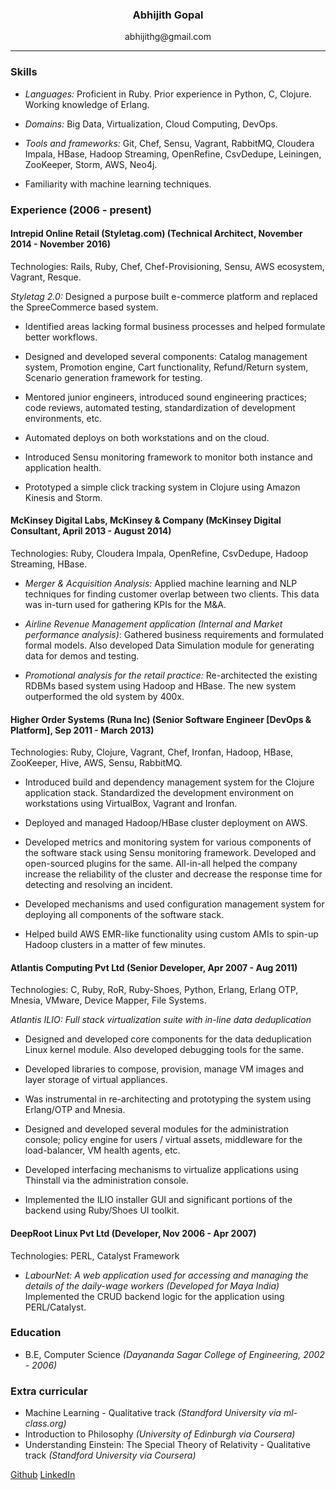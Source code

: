 ### <center> Abhijith Gopal </center>

<center> abhijithg@gmail.com  </center>

---

### Skills

* *Languages:* Proficient in Ruby. Prior experience in Python, C, Clojure. Working knowledge of Erlang.

* *Domains:* Big Data, Virtualization, Cloud Computing, DevOps.

* *Tools and frameworks:* Git, Chef, Sensu, Vagrant, RabbitMQ, Cloudera Impala, HBase, Hadoop Streaming, OpenRefine, CsvDedupe, Leiningen, ZooKeeper, Storm, AWS, Neo4j.

* Familiarity with machine learning techniques.

### Experience  (2006 - present)

#### Intrepid Online Retail (Styletag.com) (Technical Architect, November 2014 - November 2016)

Technologies: Rails, Ruby, Chef, Chef-Provisioning, Sensu, AWS ecosystem, Vagrant, Resque.

*Styletag 2.0:* Designed a purpose built e-commerce platform and replaced the SpreeCommerce based system.

  * Identified areas lacking formal business processes and helped formulate better workflows.

  * Designed and developed several components: Catalog management system, Promotion engine, Cart functionality, Refund/Return system, Scenario generation framework for testing.

  * Mentored junior engineers, introduced sound engineering practices; code reviews, automated testing, standardization of development environments, etc.

  * Automated deploys on both workstations and on the cloud.

  * Introduced Sensu monitoring framework to monitor both instance and application health.

  * Prototyped a simple click tracking system in Clojure using Amazon Kinesis and Storm.


#### McKinsey Digital Labs, McKinsey & Company (McKinsey Digital Consultant, April 2013 - August 2014)

Technologies: Ruby, Cloudera Impala, OpenRefine, CsvDedupe, Hadoop Streaming, HBase.

* *Merger & Acquisition Analysis:* Applied machine learning and NLP techniques for finding customer overlap between two clients. This data was in-turn used for gathering KPIs for the M&A.

* *Airline Revenue Management application (Internal and Market performance analysis)*: Gathered business requirements and formulated formal models. Also developed Data Simulation module for generating data for demos and testing.

* *Promotional analysis for the retail practice:* Re-architected the existing RDBMs based system using Hadoop and HBase. The new system outperformed the old system by 400x.


#### Higher Order Systems (Runa Inc) (Senior Software Engineer [DevOps & Platform], Sep 2011 - March 2013)

Technologies: Ruby, Clojure, Vagrant, Chef, Ironfan, Hadoop, HBase, ZooKeeper, Hive, AWS, Sensu, RabbitMQ.

* Introduced build and dependency management system for the Clojure application stack. Standardized the development environment on workstations using VirtualBox, Vagrant and Ironfan.

* Deployed and managed Hadoop/HBase cluster deployment on AWS.

* Developed metrics and monitoring system for various components of the software stack using Sensu monitoring framework. Developed and open-sourced plugins for the same. All-in-all helped the company increase the reliability of the cluster and decrease the response time for detecting and resolving an incident.

* Developed mechanisms and used configuration management system for deploying all components of the software stack.

* Helped build AWS EMR-like functionality using custom AMIs to spin-up Hadoop clusters in a matter of few minutes.


#### Atlantis Computing Pvt Ltd (Senior Developer, Apr 2007 - Aug 2011)

Technologies: C, Ruby, RoR, Ruby-Shoes, Python, Erlang, Erlang OTP, Mnesia, VMware, Device Mapper, File Systems.

*Atlantis ILIO: Full stack virtualization suite with in-line data deduplication*

  * Designed and developed core components for the data deduplication Linux kernel module. Also developed debugging tools for the same.

  * Developed libraries to compose, provision, manage VM images and layer storage of virtual appliances.

  * Was instrumental in re-architecting and prototyping the system using Erlang/OTP and Mnesia.

  * Designed and developed several modules for the administration console; policy engine for users / virtual assets, middleware for the load-balancer, VM health agents, etc.

  * Developed interfacing mechanisms to virtualize applications using Thinstall via the administration console.

  * Implemented the ILIO installer GUI and significant portions of the backend using Ruby/Shoes UI toolkit.

#### DeepRoot Linux Pvt Ltd (Developer, Nov 2006 - Apr 2007)

Technologies: PERL, Catalyst Framework

* *LabourNet: A web application used for accessing and managing the details of the daily-wage workers (Developed for Maya India)*
  Implemented the CRUD backend logic for the application using PERL/Catalyst.

### Education

* B.E, Computer Science *(Dayananda Sagar College of Engineering, 2002 - 2006)*

### Extra curricular

* Machine Learning - Qualitative track *(Standford University via ml-class.org)*
* Introduction to Philosophy *(University of Edinburgh via Coursera)*
* Understanding Einstein: The Special Theory of Relativity - Qualitative track *(Standford University via Coursera)*

[Github](https://github.com/abhijith) [LinkedIn](https://www.linkedin.com/in/abhijithg)
